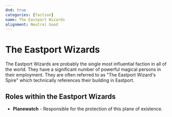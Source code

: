 ```yaml
---
dnd: true
categories: [faction]
name: The Eastport Wizards
alignment: Neutral Good
---
```

# The Eastport Wizards
The Eastport Wizards are probably the single most influential faction in all of the world.  They have a significant number of powerful magical persons in their employment.  They are often referred to as "The Eastport Wizard's Spire" which technically references their building in Eastport.

## Roles within the Eastport Wizards
* **Planewatch** - Responsible for the protection of this plane of existence.